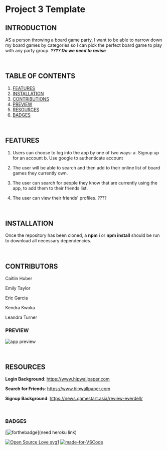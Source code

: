 # Project 3 Template

## INTRODUCTION

AS a person throwing a board game party, I want to be able to narrow down my board games by categories so I can pick the perfect board game to play with any party group.  ***???? Do we need to revise***

<br>

## TABLE OF CONTENTS

1. [FEATURES](#features)
2. [INSTALLATION](#installation)
3. [CONTRIBUTIONS](#contributions)
4. [PREVIEW](#preview)
4. [RESOURCES](#resources)
5. [BADGES](#badges)

<br>

## FEATURES

1. Users can choose to log into the app by one of two ways:
   a. Signup up for an account
   b. Use google to authenticate account

2. The user will be able to search and then add to their online list of board games they currently own.

3. The user can search for people they know that are currently using the app, to add them to their friends list.

4. The user can view their friends' profiles. ????



<br>

## INSTALLATION

Once the repository has been cloned, a **npm i** or **npm install** should be run to download all necessary dependencies.

<br>

## CONTRIBUTORS

Caitlin Huber

Emily Taylor

Eric Garcia

Kendra Kwoka

Leandra Turner




### PREVIEW

![app preview](./images/preview1.png)


<br>

## RESOURCES

**Login Background**: https://www.hipwallpaper.com

**Search for Friends**: https://www.hipwallpaper.com

**Signup Background**: https://news.gamestart.asia/review-everdell/

<br>

### BADGES


[![forthebadge](https://forthebadge.com/images/badges/check-it-out.svg)](need heroku link)

[![Open Source Love svg1](https://badges.frapsoft.com/os/v1/open-source.svg?v=103)](https://github.com/emilyporterfieldtaylor/project_3)
[![made-for-VSCode](https://img.shields.io/badge/Made%20for-VSCode-1f425f.svg)](https://code.visualstudio.com/)

